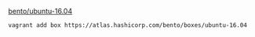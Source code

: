 [bento/ubuntu-16.04](https://atlas.hashicorp.com/bento/boxes/ubuntu-16.04)
```
vagrant add box https://atlas.hashicorp.com/bento/boxes/ubuntu-16.04
```

